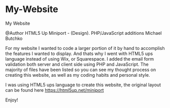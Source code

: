 # My-Website
My Website

@Author HTML5 Up Miniport - (Design). PHP/JavaScript additions Michael Butchko

  For my website I wanted to code a larger portion of it by hand to accomplish the features I wanted to display. And thats why I went with HTML5 ups language instead of using Wix, or Squarespace. I added the email form validation both server and client side using PHP and JavaScript. The majority of files have been listed so you can see my thought process on creating this website, as well as my coding habits and personal style.
  
I was using HTML5 ups language to create this website, the original layout can be found here 
https://html5up.net/miniport
  
Enjoy!
